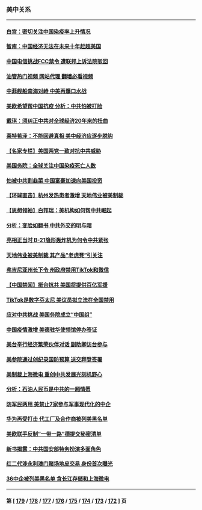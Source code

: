 ### 美中关系
---
#### [白宫：密切关注中国染疫率上升情况](../../pages/nf1412576/n13888511.md?12211245) 
#### [智库：中国经济无法在未来十年赶超美国](../../pages/nf1412576/n13888561.md?12211245) 
#### [中国电信挑战FCC禁令 遭联邦上诉法院驳回](../../pages/nf1412576/n13888488.md?12211245) 
#### [油管热门视频 网站代理 翻墙必看视频](http://138.2.39.72:81/youtube.html?epic-marker?12211245)
#### [中菲舰船南海对峙 中美再爆口水战](../../pages/nf1412576/n13888425.md?12211245) 
#### [美欧希望帮中国抗疫 分析：中共怕被打脸](../../pages/nf1412576/n13888404.md?12211245) 
#### [戴琪：须纠正中共对全球经济20年来的扭曲](../../pages/nf1412576/n13888095.md?12211245) 
#### [莱特希泽：不能回避真相 美中经济应逐步脱钩](../../pages/nf1412576/n13887856.md?12211245) 
#### [【名家专栏】美国两党一致对抗中共威胁](../../pages/nf1412576/n13887692.md?12211245) 
#### [美国务院：全球关注中国染疫死亡人数](../../pages/nf1412576/n13887864.md?12211245) 
#### [怕被中共割韭菜 中国富豪加速向美国投资](../../pages/nf1412576/n13887794.md?12211245) 
#### [【环球直击】杭州发热患者激增 天地伟业被美制裁](../../pages/nf1412576/n13887644.md?12211245) 
#### [【思想领袖】白邦瑞：美机构如何帮中共崛起](../../pages/nf1412576/n13884098.md?12211245) 
#### [分析：变脸如翻书 中共外交的明与暗](../../pages/nf1412576/n13886917.md?12211245) 
#### [亮相正当时 B-21隐形轰炸机为何令中共紧张](../../pages/nf1412576/n13886820.md?12211245) 
#### [天地伟业被美制裁 其产品“老虎凳”引关注](../../pages/nf1412576/n13886445.md?12211245) 
#### [弗吉尼亚州长下令 州政府禁用TikTok和微信](../../pages/nf1412576/n13886676.md?12211245) 
#### [【中国禁闻】挺台抗共 美国将提供百亿军援](../../pages/nf1412576/n13886434.md?12211245) 
#### [TikTok是数字芬太尼 美议员拟立法在全国禁用](../../pages/nf1412576/n13886372.md?12211245) 
#### [应对中共挑战 美国务院成立“中国组”](../../pages/nf1412576/n13886390.md?12211245) 
#### [中国疫情激增 美德驻华使领馆停办签证](../../pages/nf1412576/n13886335.md?12211245) 
#### [美台举行经济繁荣伙伴对话 副助卿访台参与](../../pages/nf1412576/n13886119.md?12211245) 
#### [美参院通过创纪录国防预算 送交拜登签署](../../pages/nf1412576/n13885868.md?12211245) 
#### [美制裁上海微电 重创中共发展光刻机野心](../../pages/nf1412576/n13885811.md?12211245) 
#### [分析：石油人民币是中共的一厢情愿](../../pages/nf1412576/n13885034.md?12211245) 
#### [防军民两用 美禁止7家参与军事现代化的中企](../../pages/nf1412576/n13885725.md?12211245) 
#### [华为再受打击 代工厂及合作商被列美黑名单](../../pages/nf1412576/n13885714.md?12211245) 
#### [美欧联手反制“一带一路”德提交秘密清单](../../pages/nf1412576/n13885700.md?12211245) 
#### [新书揭露：中共国安部特务扮演多面角色](../../pages/nf1412576/n13885682.md?12211245) 
#### [红二代涉永利澳门赌场地皮交易 身份首次曝光](../../pages/nf1412576/n13884985.md?12211245) 
#### [36中企被列美黑名单 含长江存储和上海微电](../../pages/nf1412576/n13885591.md?12211245) 

---
#### 第 [ [179](./179.md?12211245) / [178](./178.md?12211245) / [177](./177.md?12211245) / [176](./176.md?12211245) / [175](./175.md?12211245) / [174](./174.md?12211245) / [173](./173.md?12211245) / [172](./172.md?12211245) ] 页
